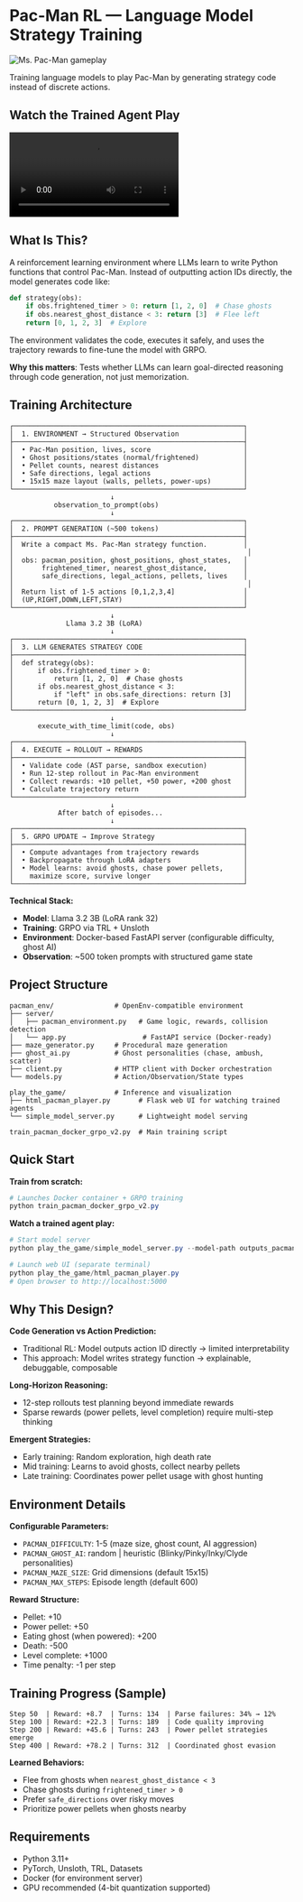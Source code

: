# Pac-Man RL — Language Model Strategy Training

![Ms. Pac-Man gameplay](https://ale.farama.org/_images/ms_pacman.gif)

Training language models to play Pac-Man by generating strategy code instead of discrete actions.

## Watch the Trained Agent Play

<video src="https://github.com/user-attachments/assets/e3310ca1-fcfe-4bdf-ac76-55333646bb13" controls></video>

## What Is This?

A reinforcement learning environment where LLMs learn to write Python functions that control Pac-Man. Instead of outputting action IDs directly, the model generates code like:

```python
def strategy(obs):
    if obs.frightened_timer > 0: return [1, 2, 0]  # Chase ghosts
    if obs.nearest_ghost_distance < 3: return [3]  # Flee left
    return [0, 1, 2, 3]  # Explore
```

The environment validates the code, executes it safely, and uses the trajectory rewards to fine-tune the model with GRPO.

**Why this matters**: Tests whether LLMs can learn goal-directed reasoning through code generation, not just memorization.

## Training Architecture

```text
┌─────────────────────────────────────────────────────────┐
│  1. ENVIRONMENT → Structured Observation                │
├─────────────────────────────────────────────────────────┤
│  • Pac-Man position, lives, score                       │
│  • Ghost positions/states (normal/frightened)           │
│  • Pellet counts, nearest distances                     │
│  • Safe directions, legal actions                       │
│  • 15x15 maze layout (walls, pellets, power-ups)        │
└─────────────────────────────────────────────────────────┘
                         ↓
           observation_to_prompt(obs)
                         ↓
┌─────────────────────────────────────────────────────────┐
│  2. PROMPT GENERATION (~500 tokens)                     │
├─────────────────────────────────────────────────────────┤
│  Write a compact Ms. Pac-Man strategy function.         │
│                                                          │
│  obs: pacman_position, ghost_positions, ghost_states,   │
│       frightened_timer, nearest_ghost_distance,         │
│       safe_directions, legal_actions, pellets, lives    │
│                                                          │
│  Return list of 1-5 actions [0,1,2,3,4]                 │
│  (UP,RIGHT,DOWN,LEFT,STAY)                              │
└─────────────────────────────────────────────────────────┘
                         ↓
              Llama 3.2 3B (LoRA)
                         ↓
┌─────────────────────────────────────────────────────────┐
│  3. LLM GENERATES STRATEGY CODE                         │
├─────────────────────────────────────────────────────────┤
│  def strategy(obs):                                     │
│      if obs.frightened_timer > 0:                       │
│          return [1, 2, 0]  # Chase ghosts               │
│      if obs.nearest_ghost_distance < 3:                 │
│          if "left" in obs.safe_directions: return [3]   │
│      return [0, 1, 2, 3]  # Explore                     │
└─────────────────────────────────────────────────────────┘
                         ↓
       execute_with_time_limit(code, obs)
                         ↓
┌─────────────────────────────────────────────────────────┐
│  4. EXECUTE → ROLLOUT → REWARDS                         │
├─────────────────────────────────────────────────────────┤
│  • Validate code (AST parse, sandbox execution)         │
│  • Run 12-step rollout in Pac-Man environment           │
│  • Collect rewards: +10 pellet, +50 power, +200 ghost   │
│  • Calculate trajectory return                          │
└─────────────────────────────────────────────────────────┘
                         ↓
            After batch of episodes...
                         ↓
┌─────────────────────────────────────────────────────────┐
│  5. GRPO UPDATE → Improve Strategy                      │
├─────────────────────────────────────────────────────────┤
│  • Compute advantages from trajectory rewards           │
│  • Backpropagate through LoRA adapters                  │
│  • Model learns: avoid ghosts, chase power pellets,     │
│    maximize score, survive longer                       │
└─────────────────────────────────────────────────────────┘
```

**Technical Stack:**

- **Model**: Llama 3.2 3B (LoRA rank 32)
- **Training**: GRPO via TRL + Unsloth
- **Environment**: Docker-based FastAPI server (configurable difficulty, ghost AI)
- **Observation**: ~500 token prompts with structured game state

## Project Structure

```text
pacman_env/               # OpenEnv-compatible environment
├── server/
│   ├── pacman_environment.py   # Game logic, rewards, collision detection
│   └── app.py                   # FastAPI service (Docker-ready)
├── maze_generator.py     # Procedural maze generation
├── ghost_ai.py           # Ghost personalities (chase, ambush, scatter)
├── client.py             # HTTP client with Docker orchestration
└── models.py             # Action/Observation/State types

play_the_game/            # Inference and visualization
├── html_pacman_player.py       # Flask web UI for watching trained agents
└── simple_model_server.py      # Lightweight model serving

train_pacman_docker_grpo_v2.py  # Main training script
```

## Quick Start

**Train from scratch:**

```powershell
# Launches Docker container + GRPO training
python train_pacman_docker_grpo_v2.py
```

**Watch a trained agent play:**

```powershell
# Start model server
python play_the_game/simple_model_server.py --model-path outputs_pacman/final_model

# Launch web UI (separate terminal)
python play_the_game/html_pacman_player.py
# Open browser to http://localhost:5000
```

## Why This Design?

**Code Generation vs Action Prediction:**

- Traditional RL: Model outputs action ID directly → limited interpretability
- This approach: Model writes strategy function → explainable, debuggable, composable

**Long-Horizon Reasoning:**

- 12-step rollouts test planning beyond immediate rewards
- Sparse rewards (power pellets, level completion) require multi-step thinking

**Emergent Strategies:**

- Early training: Random exploration, high death rate
- Mid training: Learns to avoid ghosts, collect nearby pellets
- Late training: Coordinates power pellet usage with ghost hunting

## Environment Details

**Configurable Parameters:**

- `PACMAN_DIFFICULTY`: 1-5 (maze size, ghost count, AI aggression)
- `PACMAN_GHOST_AI`: random | heuristic (Blinky/Pinky/Inky/Clyde personalities)
- `PACMAN_MAZE_SIZE`: Grid dimensions (default 15x15)
- `PACMAN_MAX_STEPS`: Episode length (default 600)

**Reward Structure:**

- Pellet: +10
- Power pellet: +50
- Eating ghost (when powered): +200
- Death: -500
- Level complete: +1000
- Time penalty: -1 per step

## Training Progress (Sample)

```text
Step 50  | Reward: +8.7  | Turns: 134  | Parse failures: 34% → 12%
Step 100 | Reward: +22.3 | Turns: 189  | Code quality improving
Step 200 | Reward: +45.6 | Turns: 243  | Power pellet strategies emerge
Step 400 | Reward: +78.2 | Turns: 312  | Coordinated ghost evasion
```

**Learned Behaviors:**

- Flee from ghosts when `nearest_ghost_distance < 3`
- Chase ghosts during `frightened_timer > 0`
- Prefer `safe_directions` over risky moves
- Prioritize power pellets when ghosts nearby

## Requirements

- Python 3.11+
- PyTorch, Unsloth, TRL, Datasets
- Docker (for environment server)
- GPU recommended (4-bit quantization supported)
